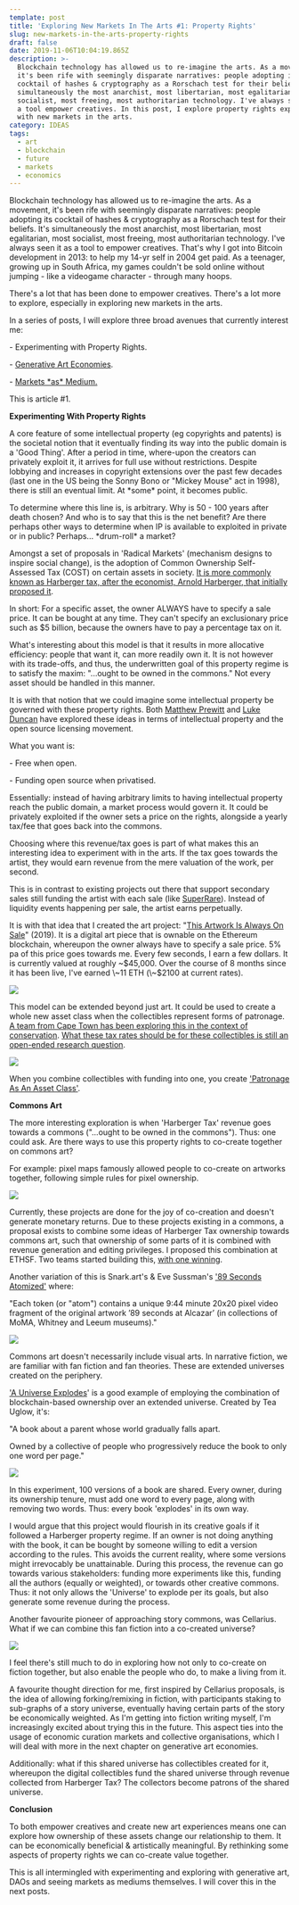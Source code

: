 ```yaml
---
template: post
title: 'Exploring New Markets In The Arts #1: Property Rights'
slug: new-markets-in-the-arts-property-rights
draft: false
date: 2019-11-06T10:04:19.865Z
description: >-
  Blockchain technology has allowed us to re-imagine the arts. As a movement,
  it's been rife with seemingly disparate narratives: people adopting its
  cocktail of hashes & cryptography as a Rorschach test for their beliefs. It's
  simultaneously the most anarchist, most libertarian, most egalitarian, most
  socialist, most freeing, most authoritarian technology. I've always seen it as
  a tool empower creatives. In this post, I explore property rights experiments
  with new markets in the arts.
category: IDEAS
tags:
  - art
  - blockchain
  - future
  - markets
  - economics
---
```

Blockchain technology has allowed us to re-imagine the arts. As a movement, it's been rife with seemingly disparate narratives: people adopting its cocktail of hashes & cryptography as a Rorschach test for their beliefs. It's simultaneously the most anarchist, most libertarian, most egalitarian, most socialist, most freeing, most authoritarian technology. I've always seen it as a tool to empower creatives. That's why I got into Bitcoin development in 2013: to help my 14-yr self in 2004 get paid. As a teenager, growing up in South Africa, my games couldn't be sold online without jumping - like a videogame character - through many hoops.

There's a lot that has been done to empower creatives. There's a lot more to explore, especially in exploring new markets in the arts.

In a series of posts, I will explore three broad avenues that currently interest me:

\- Experimenting with Property Rights.

\- [Generative Art Economies](https://blog.simondlr.com/new-markets-in-the-arts-generative-art-economies).

\- [Markets \*as\* Medium.](https://blog.simondlr.com/new-markets-in-the-arts-markets-as-medium)

This is article #1.

**Experimenting With Property Rights**

A core feature of some intellectual property (eg copyrights and patents) is the societal notion that it eventually finding its way into the public domain is a 'Good Thing'. After a period in time, where-upon the creators can privately exploit it, it arrives for full use without restrictions. Despite lobbying and increases in copyright extensions over the past few decades (last one in the US being the Sonny Bono or "Mickey Mouse" act in 1998), there is still an eventual limit. At \*some\* point, it becomes public.

To determine where this line is, is arbitrary. Why is 50 - 100 years after death chosen? And who is to say that this is the net benefit? Are there perhaps other ways to determine when IP is available to exploited in private or in public? Perhaps... \*drum-roll\* a market?

Amongst a set of proposals in 'Radical Markets' (mechanism designs to inspire social change), is the adoption of Common Ownership Self-Assessed Tax (COST) on certain assets in society. [It is more commonly known as Harberger tax, after the economist, Arnold Harberger, that initially proposed it](https://blog.simondlr.com/harberger-tax-and-the-blockchain).

In short: For a specific asset, the owner ALWAYS have to specify a sale price. It can be bought at any time. They can't specify an exclusionary price such as $5 billion, because the owners have to pay a percentage tax on it. 

What's interesting about this model is that it results in more allocative efficiency: people that want it, can more readily own it. It is not however with its trade-offs, and thus, the underwritten goal of this property regime is to satisfy the maxim: "...ought to be owned in the commons." Not every asset should be handled in this manner.

It is with that notion that we could imagine some intellectual property be governed with these property rights. Both [Matthew Prewitt](https://medium.com/blockchannel/reimagining-property-fbce9d3832a4) and [Luke Duncan](https://medium.com/hive-commons/harberger-taxation-and-open-source-58dcdbab140d) have explored these ideas in terms of intellectual property and the open source licensing movement. 

What you want is:

\- Free when open. 

\- Funding open source when privatised.

Essentially: instead of having arbitrary limits to having intellectual property reach the public domain, a market process would govern it. It could be privately exploited if the owner sets a price on the rights, alongside a yearly tax/fee that goes back into the commons.

Choosing where this revenue/tax goes is part of what makes this an interesting idea to experiment with in the arts. If the tax goes towards the artist, they would earn revenue from the mere valuation of the work, per second.

This is in contrast to existing projects out there that support secondary sales still funding the artist with each sale (like [SuperRare](https://superrare.co/)). Instead of liquidity events happening per sale, the artist earns perpetually.

It is with that idea that I created the art project: "[This Artwork Is Always On Sale](https://thisartworkisalwaysonsale.com/)" (2019). It is a  digital art piece that is ownable on the Ethereum blockchain, whereupon the owner always have to specify a sale price. 5% pa of this price goes towards me. Every few seconds, I earn a few dollars. It is currently valued at roughly \~$45,000. Over the course of 8 months since it has been live, I've earned \~11 ETH (\~$2100 at current rates).

![](/media/1_pnylznii6spyxj6j9s0tkq.png)

This model can be extended beyond just art. It could be used to create a whole new asset class when the collectibles represent forms of patronage. [A team from Cape Town has been exploring this in the context of conservation](https://wildcards.world/). [What these tax rates should be for these collectibles is still an open-ended research question](https://blog.simondlr.com/exploring-harberger-tax-in-patronage-markets).

![](/media/screenshot-2019-11-06-12.17.03.png)

When you combine collectibles with funding into one, you create ['Patronage As An Asset Class'](https://blog.simondlr.com/patronage-as-an-asset-class).

**Commons Art**

The more interesting exploration is when 'Harberger Tax' revenue goes towards a commons ("...ought to be owned in the commons"). Thus: one could ask. Are there ways to use this property rights to co-create together on commons art? 

For example: pixel maps famously allowed people to co-create on artworks together, following simple rules for pixel ownership.

![](/media/1_a_yf9qkyiqiyjmthjgldeg.jpeg)

Currently, these projects are done for the joy of co-creation and doesn't generate monetary returns. Due to these projects existing in a commons, a proposal exists to combine some ideas of Harberger Tax ownership towards commons art, such that ownership of some parts of it is combined with revenue generation and editing privileges. I proposed this combination at ETHSF. Two teams started building this, [with one winning](https://devpost.com/software/radical-pixels).

Another variation of this is Snark.art's & Eve Sussman's ['89 Seconds Atomized'](https://snark.art/89seconds) where: 

"Each token (or "atom") contains a unique 9:44 minute 20x20 pixel video fragment of the original artwork ’89 seconds at Alcazar’ (in collections of MoMA, Whitney and Leeum museums)."

![](/media/screenshot-2019-11-06-12.29.23.png)

Commons art doesn't necessarily include visual arts. In narrative fiction, we are familiar with fan fiction and fan theories. These are extended universes created on the periphery.

['A Universe Explodes](https://a-universe-explodes.com/)' is a good example of employing the combination of blockchain-based ownership over an extended universe. Created by Tea Uglow, it's:

"A book about a parent whose world gradually falls apart.

Owned by a collective of people who progressively reduce the book to only one word per page."

![](/media/screenshot-2019-11-06-12.20.36.png)

In this experiment, 100 versions of a book are shared. Every owner, during its ownership tenure, must add one word to every page, along with removing two words. Thus: every book 'explodes' in its own way.

I would argue that this project would flourish in its creative goals if it followed a Harberger property regime. If an owner is not doing anything with the book, it can be bought by someone willing to edit a version according to the rules. This avoids the current reality, where some versions might irrevocably be unattainable. During this process, the revenue can go towards various stakeholders: funding more experiments like this, funding all the authors (equally or weighted), or towards other creative commons. Thus: it not only allows the 'Universe' to explode per its goals, but also generate some revenue during the process.

Another favourite pioneer of approaching story commons, was Cellarius. What if we can combine this fan fiction into a co-created universe?

![](/media/cellarius.jpg)

I feel there's still much to do in exploring how not only to co-create on fiction together, but also enable the people who do, to make a living from it.

A favourite thought direction for me, first inspired by Cellarius proposals, is the idea of allowing forking/remixing in fiction, with participants staking to sub-graphs of a story universe, eventually having certain parts of the story be economically weighted. As I'm getting into fiction writing myself, I'm increasingly excited about trying this in the future. This aspect ties into the usage of economic curation markets and collective organisations, which I will deal with more in the next chapter on generative art economies.

Additionally: what if this shared universe has collectibles created for it, whereupon the digital collectibles fund the shared universe through revenue collected from Harberger Tax? The collectors become patrons of the shared universe.

**Conclusion**

To both empower creatives and create new art experiences means one can explore how ownership of these assets change our relationship to them. It can be economically beneficial & artistically meaningful. By rethinking some aspects of property rights we can co-create value together.

This is all intermingled with experimenting and exploring with generative art, DAOs and seeing markets as mediums themselves. I will cover this in the next posts.
